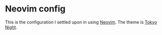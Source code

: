 # Neovim config

This is the configuration I settled upon in using [Neovim](https://neovim.io). The theme is [Tokyo Night](https://github.com/folke/tokyonight.nvim).

